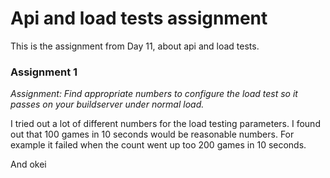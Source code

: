 # Api and load tests assignment

This is the assignment from Day 11, about api and load tests.

### Assignment 1

*Assignment: Find appropriate numbers to configure the load test so it passes on your buildserver under normal load.*

I tried out a lot of different numbers for the load testing parameters. I found out that 100 games in 10 seconds would be reasonable numbers. For example it failed when the count went up too 200 games in 10 seconds.

And okei
